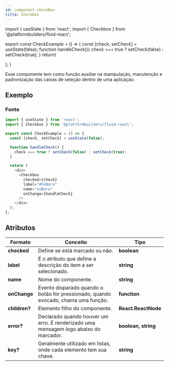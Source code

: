 ```yaml
---
id: component.checkBox
title: Checkbox
---
```


<!-- Component declaration begin -->

import { useState } from 'react';
import { Checkbox } from '@platformbuilders/fluid-react';

export const CheckExample = () => {
const [check, setCheck] = useState(false);
function handleCheck(){
check === true ? setCheck(false) : setCheck(true);
}
return(

<div>
<Checkbox
        checked={check}
        label="#SóBora"
        name="soBora"
        onChange={handleCheck}
      />
</div>
);
}

<!-- Component declaration end -->

<!-- Documentation begin -->

Esse componente tem como função auxiliar na manipulação, manutenção e padronização das caixas de seleção dentro de uma aplicação.

## Exemplo

<CheckExample />

### Fonte

```javascript
import { useState } from 'react';
import { Checkbox } from '@platformbuilders/fluid-react';

export const CheckExample = () => {
  const [check, setCheck] = useState(false);

  function handleCheck() {
    check === true ? setCheck(false) : setCheck(true);
  }

  return (
    <div>
      <Checkbox
        checked={check}
        label="#SóBora"
        name="soBora"
        onChange={handleCheck}
      />
    </div>
  );
};
```

## Atributos

| Formato       | Conceito                                                                             | Tipo                |
| ------------- | ------------------------------------------------------------------------------------ | ------------------- |
| **checked**   | Define se está marcado ou não.                                                       | **boolean**         |
| **label**     | É o atributo que define a descrição do item a ser selecionado.                       | **string**          |
| **name**      | Nome do componente.                                                                  | **string**          |
| **onChange**  | Evento disparado quando o botão for pressionado, quando evocado, chama uma função.   | **function**        |
| **children?** | Elemento filho do componente.                                                        | **React.ReactNode** |
| **error?**    | Declarado quando houver um erro. É renderizado uma mensagem logo abaixo do marcador. | **boolean, string** |
| **key?**      | Geralmente utilizado em listas, onde cada elemento tem sua chave.                    | **string**          |

<!-- Documentation end -->
